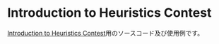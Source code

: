 # Introduction to Heuristics Contest

[Introduction to Heuristics Contest](https://atcoder.jp/contests/intro-heuristics)用のソースコード及び使用例です。
